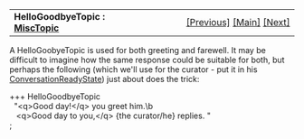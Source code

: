 ---
---
<table width="100%" data-border="0" data-cellspacing="0"
data-cellpadding="3" data-bgcolor="#C0C0C0">
<colgroup>
<col style="width: 50%" />
<col style="width: 50%" />
</colgroup>
<tbody>
<tr>
<td style="text-align: left;"><strong>HelloGoodbyeTopic : <a
href="misctopic.html">MiscTopic</a><br />
</strong></td>
<td style="text-align: right;"><a
href="boredbyetopic.html">[Previous]</a> <a
href="generalintroduction.html">[Main]</a> <a
href="misctopic.html">[Next]</a></td>
</tr>
</tbody>
</table>

  
A HelloGoobyeTopic is used for both greeting and farewell. It may be
difficult to imagine how the same response could be suitable for both,
but perhaps the following (which we'll use for the curator - put it in
his [ConversationReadyState](conversationreadystate.html)) just about
does the trick:  
  
+++ HelloGoodbyeTopic  
  "\<q\>Good day!\</q\> you greet him.\b  
   \<q\>Good day to you,\</q\> {the curator/he} replies. "  
;  
